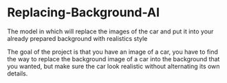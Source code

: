# Replacing-Background-AI
The model in which will replace the images of the car and put it into your already prepared background with realistics style

The goal of the project is that you have an image of a car, you have to find the way to replace the background image of a car into the background that you wanted, but make sure the car look realistic without alternating its own details.
